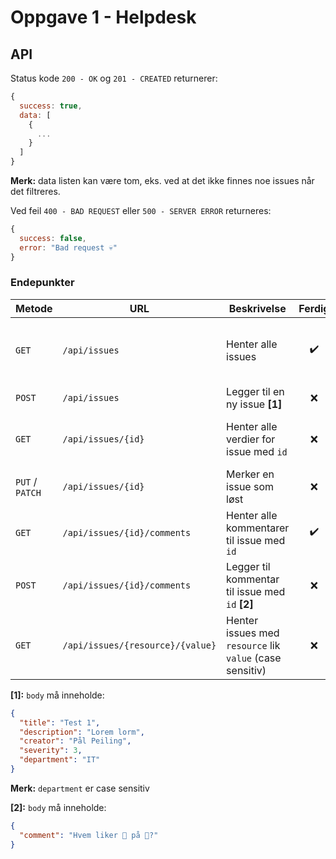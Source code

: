 # Oppgave 1 - Helpdesk

## API

Status kode `200 - OK` og `201 - CREATED` returnerer:

```JavaScript
{
  success: true,
  data: [
    {
      ...
    }
  ]
}
```

**Merk:** data listen kan være tom, eks. ved at det ikke finnes noe issues når det filtreres.

Ved feil `400 - BAD REQUEST` eller `500 - SERVER ERROR` returneres:

```JavaScript
{
  success: false,
  error: "Bad request 💀"
}
```

### Endepunkter

| Metode          | URL                              | Beskrivelse                                              | Ferdig | Merknad                                            |
| --------------- | -------------------------------- | -------------------------------------------------------- | :----: | -------------------------------------------------- |
| `GET`           | `/api/issues`                    | Henter alle issues                                       |   ✔️   | Bør også hente antall kommentarer og avdelingsnavn |
| `POST`          | `/api/issues`                    | Legger til en ny issue **[1]**                           |   ❌   | Mangler inputvalidering                            |
| `GET`           | `/api/issues/{id}`               | Henter alle verdier for issue med `id`                   |   ❌   | Returnerer bare issue - må joine tabeller          |
| `PUT` / `PATCH` | `/api/issues/{id}`               | Merker en issue som løst                                 |   ❌   | Ikke implementert                                  |
| `GET`           | `/api/issues/{id}/comments`      | Henter alle kommentarer til issue med `id`               |   ✔️   | Virker ok - endre på objektet?                     |
| `POST`          | `/api/issues/{id}/comments`      | Legger til kommentar til issue med `id` **[2]**          |   ❌   | Mangler inputvalidering                            |
| `GET`           | `/api/issues/{resource}/{value}` | Henter issues med `resource` lik `value` (case sensitiv) |   ❌   | Returnerer alle når value ikke finnes              |

**[1]:** `body` må inneholde:

```JSON
{
  "title": "Test 1",
  "description": "Lorem lorm",
  "creator": "Pål Peiling",
  "severity": 3,
  "department": "IT"
}
```

**Merk:** `department` er case sensitiv

**[2]:** `body` må inneholde:

```JSON
{
  "comment": "Hvem liker 🍍 på 🍕?"
}

```
